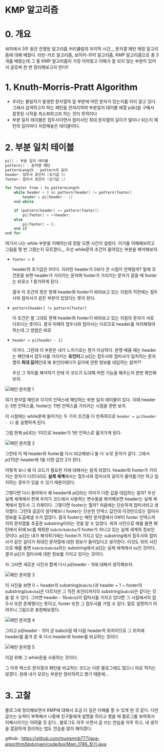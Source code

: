 # KMP 알고리즘

# 0. 개요

싸피에서 3주 동안 진행된 알고리즘 커리큘럼의 마지막 시간,,, 문자열 패턴 매칭 알고리즘에 대해 배웠다. 라빈-카프 알고리즘, 보이어-무어 알고리즘, KMP 알고리즘으로 총 3개를 배웠는데 그 중 KMP 알고리즘이 가장 어려웠고 이해가 잘 되지 않는 부분이 있어서 글로써 한 번 정리해보고자 한다!!

# 1. Knuth-Morris-Pratt Algorithm

- 우리는 불일치가 발생한 문자열의 앞 부분에 어떤 문자가 있는지를 미리 알고 있다. 그래서 검색하고자 하는 패턴을 전처리하여 부분일치 테이블 배열 pi[k]을 구해서 잘못된 시작을 최소화하고자 하는 것이 목적이다
- 부분 일치 테이블은 접두사이면서 접미사인 최대 문자열의 길이가 얼마나 되는지 패턴의 길이마다 저장해놓은 테이블이다.

# 2. 부분 일치 테이블

```java
pi[] : 부분 일치 테이블
pattern[] : 문자열 패턴
patternLength : pattern의 길이
header: 접두사 포인터 (초기값 0)
footer: 접미사 포인터 (초기값 1)

for footer from 1 to patternLength
	while header > 0 && pattern[header] != pattern[footer]
		header = pi[header - 1]
	end while

	if (pattern[header] == pattern[footer])
		pi[footer] = ++header;
	else
		pi[footer] = 0;
	end if
end for
```

여기서 나는 while 부분을 이해하는데 정말 오랜 시간이 걸렸다. 이거를 이해해보려고 그림을 몇 번 그렸는지 모르겠다,,, 우선 while문의 조건이 들어있는 부분을 해석해보자.

- `footer > 0`
    
    header의 초기값은 0이다. 이러한 header가 0보다 큰 시점이 언제일까? 밑에 조건문을 보면 header가 가리키는 문자와 footer가 가리키는 문자가 같을 때 footer는 비로소 1 증가하게 된다.
    
    결국 이 조건의 뜻은 현재 header와 footer가 바라보고 있는 지점의 직전에는 점두사와 접미사가 같은 부분이 있었다는 뜻이 된다.
    
- `pattern[header] != pattern[footer]`
    
    이 조건은 말 그대로 현재 header와 footer가 바라보고 있는 지점의 문자가 서로 다르다는 뜻이다. 결국 이때의 접두사와 접미사는 다르므로 header를 처리해줘야 하는데 그 방법은 바로
    
- `header = pi[header - 1]`
    
    이거다. 그런데 이 부분은 내가 느끼기로는 뭔가 이상하다. 분명 배울 때는 header는 패턴에서 접두사를 가리키는 **포인터**고 pi[]는 접두사와 접미사가 일치하는 문자열의 **최대 길이**인데 왜 포인터에다가 길이에 관한 정보를 대입하는 걸까??
    
    우선 그 의미를 해석하기 전에 이 코드가 도대체 어떤 기능을 해주는지 한번 확인해보자.
    

![패턴 문자열 1](kmp/image/kmp1.png)

여기 문자열 패턴과 각각의 인덱스에 해당하는 부분 일치 테이블이 있다. 이때 header는 5번 인덱스를, footer는 11번 인덱스를 가리키는 시점을 한번 보자.

이 시점에는 while문에 들어가는 두 가지 조건을 다 만족하므로 `header = pi[header - 1]` 을 실행하게 된다.

그럼 현재 pi[4]는 1이므로 header가 1번 인덱스로 옮겨가게 된다. 

![패턴 문자열 2](kmp/image/kmp2.png)

그런데 이 때 header와 footer를 다시 비교해보니 둘 다 ‘a’로 문자가 같다. 그래서 pi[11]은 header에 1을 더한 값인 2가 된다.

이렇게 보니 왜 이 코드가 필요한 지에 대해서는 알게 되었다. header와 footer가 가리키는 문자가 다르더라도 **실제 세계**에서는 접두사와 접미사의 길이가 줄어들기만 하고 일치하는 경우가 있을 수 있기 때문이었다.

그렇다면 다시 돌아와서 왜 header에 pi[]라는 의미가 다른 값을 대입하는 걸까?
우선 실제 세계에서 현재 우리가 코드에서 사용하는 변수들을 해석해보면 header는 실제 세계에서 접두사 그 자체이다.
그렇다면 footer는 뭘까? 처음에는 단순하게 접미사라고 생각했다. 그런데 곰곰이 생각해보니 footer는 단순한 인덱스 값인데 이것만으로는 접미사 정보를 도출해낼 수가 없었다. 결국 footer는 패턴 문자열에서 0부터 footer 인덱스까지의 문자열을 추출한 substring이라는 것을 알 수 있었다. 위의 사진으로 예를 들면 패턴에서 뒤에 bc를 제외한 `babcbcbabcba`가 footer가 지니고 있는 실제 세계의 정보인 것이다.
pi[]는 내가 해석하기에는 footer가 가지고 있는 substring에서 접두사와 접미사가 같은 길이가 최대인 문자열에 대한 정보가 들어있다고 생각한다. 이것도 위의 사진으로 예를 들면 `babcbcbabcba`라는 substring에서 pi[]는 실제 세계에서 `ba`인 것이다. 결국 pi[]가 접미사에 대한 정보를 가지고 있다는 것이다.

자 그러면 새로운 사진과 함께 다시 pi[header - 1]에 대해서 생각해보자.

![패턴 문자열 3](kmp/image/kmp3.png)

이 사진을 보면 0 ~ header의 substring(`babcbc`)과 header + 1 ~ footer의 substring(`babcba`)은 다르지만 그 직전 포인터까지의 substring(`babcb`)은 같다는 것을 알 수 있다.
그러면 header - 1(`babcb`)이 접미사를 가지고 있다면 그 시점에서의 접두사 또한 존재했다는 뜻이고, footer 또한 그 접두사를 가질 수 있다.
말로 설명하기 어려우니 그림으로 표현해보겠다.

![패턴 문자열 4](kmp/image/kmp4.png)

그리고 pi[header - 1]이 곧 babcb일 때 다음 header의 위치이므로 그 위치에 header를 옮겨 준 후 다시 header와 footer를 비교하는 것이다

![패턴 문자열 5](kmp/image/kmp5.png)

이걸 위해 그 while문을 사용하는 것이다.

그 이후 텍스트 문자열과 패턴을 비교하는 코드는 다른 블로그에도 많으니 따로 적지는 않겠다. 원래 내가 모르는 부분만 정리하려고 했기 때문에...

# 3. 고찰

블로그에 정리해보면서 KMP에 대해서 조금 더 깊은 이해를 할 수 있게 된 것 같다. 다만 글쓰는 능력이 부족해서 나중에 친구들에게 설명을 하라고 했을 때 블로그를 보여줘서 이해시키기는 어려울 것 같다.. 블로그도 자주 쓰면서 글 쓰는 연습을 자주 하고, 내 생각을 깔끔하게 정리하는 법도 연습을 많이 해야겠다.

github : https://github.com/mungmnb777/java-algorithm/blob/main/code/boj/Main_1786_찾기.java
